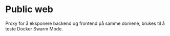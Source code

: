 # Public web

Proxy for å eksponere backend og frontend på samme domene, brukes til å teste
Docker Swarm Mode.

